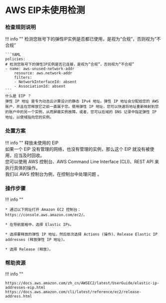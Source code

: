 # AWS EIP未使用检测

### 检查规则说明
!!! info ""
    检测您账号下的弹性IP实例是否都已使用，是视为“合规”，否则视为“不合规”

    ```YAML
    policies:
    # 检测您账号下的弹性IP实例是否已连接，是视为“合规”，否则视为“不合规”
    - name: aws-unused-network-addr
        resource: aws.network-addr
        filters:
        - NetworkInterfaceId: absent
        - AssociationId: absent
    ```
    什么是 EIP ？  
    弹性 IP 地址 是专为动态云计算设计的静态 IPv4 地址。弹性 IP 地址会分配给您的 AWS 账户，并且在您释放它之前一直属于您。使用弹性 IP 地址，您可以快速将地址重新映射到您的账户中的另一个实例，从而屏蔽实例故障。或者，您可以在域的 DNS 记录中指定弹性 IP 地址，以使域指向您的实例。
    
    
### 处置方案
!!! info ""
    释放未使用的 EIP   
    如果一个 EIP 没有管理的网络，也没有管理的实例，那么这个 EIP 就没有被使用，应当及时回收。  
    您可以使用 AWS 控制台、AWS Command Line Interface (CLI)、REST API 来执行具体的操作。   
    我们以 AWS 控制台为例，在控制台中处理问题 。


### 操作步骤
!!! info ""

    * 通过以下网址打开 Amazon EC2 控制台：https://console.aws.amazon.com/ec2/。   

    * 在导航窗格中，选择 Elastic IPs。   

    * 选择要释放的弹性 IP 地址，然后依次选择 Actions (操作)、Release Elastic IP addresses (释放弹性 IP 地址)。   

    * 选择 Release (释放)。   



### 帮助资源
!!! info ""

    https://docs.aws.amazon.com/zh_cn/AWSEC2/latest/UserGuide/elastic-ip-addresses-eip.html   
    https://docs.aws.amazon.com/cli/latest/reference/ec2/release-address.html
